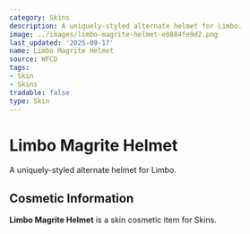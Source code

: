 ```yaml
---
category: Skins
description: A uniquely-styled alternate helmet for Limbo.
image: ../images/limbo-magrite-helmet-e0884fe9d2.png
last_updated: '2025-09-17'
name: Limbo Magrite Helmet
source: WFCD
tags:
- Skin
- Skins
tradable: false
type: Skin
---
```


# Limbo Magrite Helmet

A uniquely-styled alternate helmet for Limbo.

## Cosmetic Information

**Limbo Magrite Helmet** is a skin cosmetic item for Skins.

